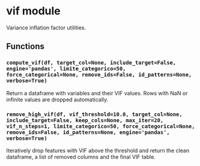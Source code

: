 # vif module

Variance inflation factor utilities.

## Functions

### `compute_vif(df, target_col=None, include_target=False, engine='pandas', limite_categorico=50, force_categorical=None, remove_ids=False, id_patterns=None, verbose=True)`
Return a dataframe with variables and their VIF values.
Rows with NaN or infinite values are dropped automatically.

### `remove_high_vif(df, vif_threshold=10.0, target_col=None, include_target=False, keep_cols=None, max_iter=20, vif_n_steps=1, limite_categorico=50, force_categorical=None, remove_ids=False, id_patterns=None, engine='pandas', verbose=True)`
Iteratively drop features with VIF above the threshold and return the
clean dataframe, a list of removed columns and the final VIF table.
